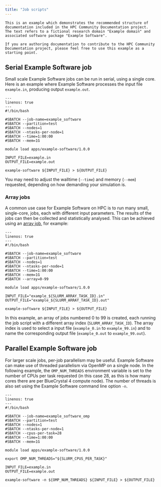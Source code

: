 ```yaml
---
title: "Job scripts"
---
```


```{important}
This is an example which demonstrates the recommended structure of documentation included in the HPC Community Documentation project. 
The text refers to a fictional research domain "Example domain" and associated software package "Example Software".

If you are authoring documentation to contribute to the HPC Community Documentation project, please feel free to use this example as a starting point.
```

## Serial Example Software job
Small scale Example Software jobs can be run in serial, using a single core.
Here is an example where Example Software processes the input file `example.in`, producing output `example.out`. 

```{code-block} bash
---
linenos: true
---
#!/bin/bash

#SBATCH --job-name=example_software
#SBATCH --partition=test
#SBATCH --nodes=1
#SBATCH --ntasks-per-node=1
#SBATCH --time=1:00:00
#SBATCH --mem=1G

module load apps/example-software/1.0.0

INPUT_FILE=example.in
OUTPUT_FILE=example.out

example-software ${INPUT_FILE} > ${OUTPUT_FILE}
```

You may need to adjust the walltime (`--time`) and memory (`--mem`) requested, depending on how demanding your simulation is.

### Array jobs
A common use case for Example Software on HPC is to run many small, single-core, jobs, each with different input parameters.
The results of the jobs can then be collected and statistically analysed.
This can be achieved using an [array job](https://www.acrc.bris.ac.uk/protected/hpc-docs/job_types/array.html#array-jobs), for example:

```{code-block} bash
---
linenos: true
---
#!/bin/bash

#SBATCH --job-name=example_software
#SBATCH --partition=test
#SBATCH --nodes=1
#SBATCH --ntasks-per-node=1
#SBATCH --time=1:00:00
#SBATCH --mem=1G
#SBATCH --array=0-99

module load apps/example-software/1.0.0

INPUT_FILE="example_${SLURM_ARRAY_TASK_ID}.in"
OUTPUT_FILE="example_${SLURM_ARRAY_TASK_ID}.out"

example-software ${INPUT_FILE} > ${OUTPUT_FILE}
```

In this example, an array of jobs numbered 0 to 99 is created, each running the job script with a different array index (`SLURM_ARRAY_TASK_ID`).
The array index is used to select a input file (`example_0.in` to `example_99.in`) and to name the corresponding output file (`example_0.out` to `example_99.out`).

## Parallel Example Software job
For larger scale jobs, per-job parallelism may be useful. Example Software can make use of threaded parallelism via OpenMP on a single node. In the following example, the `OMP_NUM_THREADS` environment variable is set to the number of CPUs per task requested (in this case 28, as this is how many cores there are per BlueCrystal 4 compute node). The number of threads is also set using the Example Software command line option `-n`.  

```{code-block} bash
---
linenos: true
---
#!/bin/bash

#SBATCH --job-name=example_software_omp
#SBATCH --partition=test
#SBATCH --nodes=1
#SBATCH --ntasks-per-node=1
#SBATCH --cpus-per-task=28
#SBATCH --time=1:00:00
#SBATCH --mem=1G

module load apps/example-software/1.0.0

export OMP_NUM_THREADS="${SLURM_CPUS_PER_TASK}"

INPUT_FILE=example.in
OUTPUT_FILE=example.out

example-software -n ${OMP_NUM_THREADS} ${INPUT_FILE} > ${OUTPUT_FILE}
```